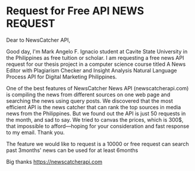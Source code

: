 # Request for Free API NEWS REQUEST


Dear to NewsCatcher API,

Good day, I'm Mark Angelo F. Ignacio student at Cavite State University in the Philippines as free tuition or scholar. I am requesting a free news API request for our thesis project in a computer science course titled A News Editor with Plagiarism Checker and Insight Analysis Natural Language Process API for Digital Marketing Philippines.

 One of the best features of NewsCatcher News API (newscatcherapi.com)  is compiling the news from different sources on one web page and searching the news using query posts. We discovered that the most efficient API is the news catcher that can rank the top sources in media news from the Philippines. But we found out the API  is just 50 requests in the month, and sad to say. We tried to canvas the prices, which is 300$, that impossible to afford—hoping for your consideration and fast response to my email. Thank you.

The feature we would like to request is a 10000 or free request
can search past 3months' news
can be used for at least 6months

Big thanks
 https://newscatcherapi.com
